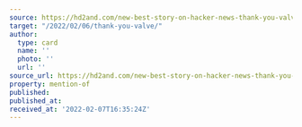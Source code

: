 ```yaml
---
source: https://hd2and.com/new-best-story-on-hacker-news-thank-you-valve/
target: "/2022/02/06/thank-you-valve/"
author:
  type: card
  name: ''
  photo: ''
  url: ''
source_url: https://hd2and.com/new-best-story-on-hacker-news-thank-you-valve/
property: mention-of
published:
published_at:
received_at: '2022-02-07T16:35:24Z'
---
```


